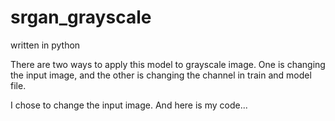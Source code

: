 # srgan_grayscale
written in python

There are two ways to apply this model to grayscale image.
One is changing the input image, and the other is changing the channel in train and model file.

I chose to change the input image. And here is my code...
